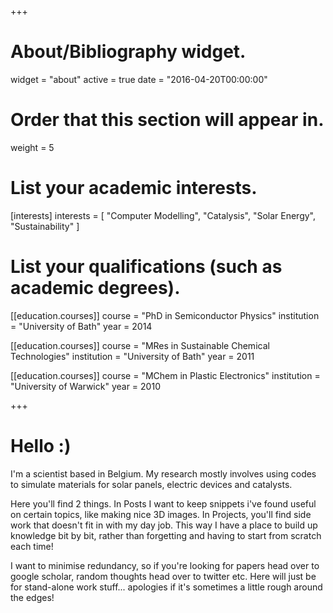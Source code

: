 +++
# About/Bibliography widget.
widget = "about"
active = true
date = "2016-04-20T00:00:00"

# Order that this section will appear in.
weight = 5

# List your academic interests.
[interests]
  interests = [
    "Computer Modelling",
    "Catalysis",
    "Solar Energy",
    "Sustainability"
  ]

# List your qualifications (such as academic degrees).
[[education.courses]]
  course = "PhD in Semiconductor Physics"
  institution = "University of Bath"
  year = 2014

[[education.courses]]
  course = "MRes in Sustainable Chemical Technologies"
  institution = "University of Bath"
  year = 2011

[[education.courses]]
  course = "MChem in Plastic Electronics"
  institution = "University of Warwick"
  year = 2010
 
+++

# Hello :)

I'm a scientist based in Belgium. My research mostly involves using codes to simulate materials for solar panels, electric devices and catalysts.

Here you'll find 2 things. In Posts I want to keep snippets i've found useful on certain topics, like making nice 3D images. In Projects, you'll find side work that doesn't fit in with my day job. This way I have a place to build up knowledge bit by bit, rather than forgetting and having to start from scratch each time!

I want to minimise redundancy, so if you're looking for papers head over to google scholar, random thoughts head over to twitter etc. Here will just be for stand-alone work stuff... apologies if it's sometimes a little rough around the edges!
